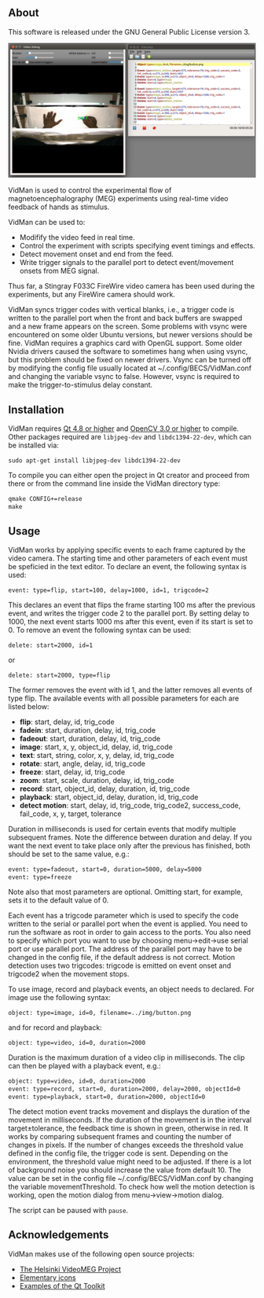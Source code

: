 ## About

This software is released under the GNU General Public License version 3. 

![windows](img/vidman.png)

VidMan is used to control the experimental flow of magnetoencephalography (MEG)
experiments using real-time video feedback of hands as stimulus.

VidMan can be used to:
- Modifify the video feed in real time.
- Control the experiment with scripts specifying event timings and effects.
- Detect movement onset and end from the feed.
- Write trigger signals to the parallel port to detect event/movement onsets from MEG signal.

Thus far, a Stingray F033C FireWire video camera has been used during
the experiments, but any FireWire camera should work.

VidMan syncs trigger codes with vertical blanks, i.e., a trigger code is
written to the parallel port when the front and back buffers are swapped and a
new frame appears on the screen. Some problems with vsync were encountered on
some older Ubuntu versions, but newer versions should be fine. VidMan requires
a graphics card with OpenGL support. Some older Nvidia drivers caused the
software to sometimes hang when using vsync, but this problem should be fixed
on newer drivers. Vsync can be turned off by modifying the config file usually
located at ~/.config/BECS/VidMan.conf and changing the variable vsync to false.
However, vsync is required to make the trigger-to-stimulus delay constant.

## Installation

VidMan requires [Qt 4.8 or higher](https://www.qt.io/) and [OpenCV 3.0 or higher](https://opencv.org)
to compile. Other packages required are `libjpeg-dev` and
`libdc1394-22-dev`, which can be installed via:

```
sudo apt-get install libjpeg-dev libdc1394-22-dev
```

To compile you can either open the project in Qt creator and proceed from there
or from the command line inside the VidMan directory type:

```
qmake CONFIG+=release
make
```

## Usage

VidMan works by applying specific events to each frame captured by the video
camera. The starting time and other parameters of each event must be speficied
in the text editor. To declare an event, the following syntax is used:

```
event: type=flip, start=100, delay=1000, id=1, trigcode=2
```

This declares an event that flips the frame starting 100 ms after the previous
event, and writes the trigger code 2 to the parallel port. By setting delay to
1000, the next event starts 1000 ms after this event, even if its start is set
to 0. To remove an event the following syntax can be used:

```
delete: start=2000, id=1
```

or

```
delete: start=2000, type=flip
```

The former removes the event with id 1, and the latter removes all events of
type flip. The available events with all possible parameters for each are
listed below:

* **flip**: start, delay, id, trig_code
* **fadein**: start, duration, delay, id, trig_code
* **fadeout**: start, duration, delay, id, trig_code
* **image**: start, x, y, object_id, delay, id, trig_code
* **text**: start, string, color, x, y, delay, id, trig_code
* **rotate**: start, angle, delay, id, trig_code
* **freeze**: start, delay, id, trig_code
* **zoom**: start, scale, duration, delay, id, trig_code
* **record**: start, object_id, delay, duration, id, trig_code
* **playback**: start, object_id, delay, duration, id, trig_code
* **detect motion**: start, delay, id, trig_code, trig_code2, success_code, fail_code, x, y, target, tolerance

Duration in milliseconds is used for certain events that modify multiple
subsequent frames. Note the difference between duration and delay. If you want
the next event to take place only after the previous has finished, both should
be set to the same value, e.g.:

```
event: type=fadeout, start=0, duration=5000, delay=5000
event: type=freeze
```

Note also that most parameters are optional. Omitting start, for example, sets
it to the default value of 0. 

Each event has a trigcode parameter which is used to specify the code written
to the serial or parallel port when the event is applied. You need to run the
software as root in order to gain access to the ports. You also need to specify
which port you want to use by choosing menu->edit->use serial port or use
parallel port. The address of the parallel port may have to be changed in the
config file, if the default address is not correct. Motion detection uses two
trigcodes: trigcode is emitted on event onset and trigcode2 when the movement
stops.

To use image, record and playback events, an object needs to declared. For
image use the following syntax:

```
object: type=image, id=0, filename=../img/button.png
```

and for record and playback:

```
object: type=video, id=0, duration=2000
```

Duration is the maximum duration of a video clip in milliseconds. The clip can
then be played with a playback event, e.g.:

```
object: type=video, id=0, duration=2000
event: type=record, start=0, duration=2000, delay=2000, objectId=0
event: type=playback, start=0, duration=2000, objectId=0
```

The detect motion event tracks movement and displays the duration of the
movement in milliseconds. If the duration of the movement is in the interval
target±tolerance, the feedback time is shown in green, otherwise in red. It
works by comparing subsequent frames and counting the number of changes in
pixels. If the number of changes exceeds the threshold value defined in the
config file, the trigger code is sent. Depending on the environment, the
threshold value might need to be adjusted. If there is a lot of background
noise you should increase the value from default 10. The value can be set in
the config file ~/.config/BECS/VidMan.conf by changing the variable
movementThreshold. To check how well the motion detection is working, open the
motion dialog from menu->view->motion dialog.

The script can be paused with `pause`.

## Acknowledgements

VidMan makes use of the following open source projects:


-   [The Helsinki VideoMEG Project](https://github.com/andreyzhd/VideoMEG)
-   [Elementary icons](https://github.com/elementary/icons)
-   [Examples of the Qt Toolkit](http://doc.qt.io/qt-5/qtexamplesandtutorials.html)

